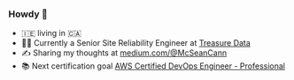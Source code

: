 ### Howdy 👋
- :ireland: living in :canada:
- :construction_worker_man: Currently a Senior Site Reliability Engineer at [Treasure Data](https://github.com/treasure-data)
- :writing_hand: Sharing my thoughts at [medium.com/@McSeanCann](https://medium.com/@McSeanCann)
- :books: Next certification goal [AWS Certified DevOps Engineer - Professional](https://aws.amazon.com/certification/certified-devops-engineer-professional/)
